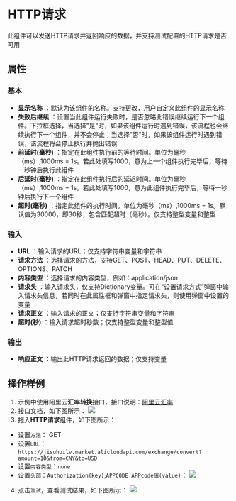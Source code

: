# HTTP请求

此组件可以发送HTTP请求并返回响应的数据，并支持测试配置的HTTP请求是否可用

## 属性

### 基本
- **显示名称** ：默认为该组件的名称。支持更改，用户自定义此组件的显示名称
- **失败后继续** ：设置当此组件运行失败时，是否忽略此错误继续运行下一个组件。下拉框选择，当选择"是"时，如果该组件运行时遇到错误，该流程也会继续执行下一个组件，并不会停止；当选择"否"时，如果该组件运行时遇到错误，该流程将会停止执行并抛出错误
- **前延时(毫秒)** ：指定在此组件执行前的等待时间。单位为毫秒（ms）,1000ms = 1s。若此处填写1000，意为上一个组件执行完毕后，等待一秒钟后执行此组件
- **后延时(毫秒)** ：指定在此组件执行后的延迟时间。单位为毫秒（ms）,1000ms = 1s。若此处填写1000，意为此组件执行完毕后，等待一秒钟后执行下一个组件
- **超时(毫秒)** ：指定此组件的执行时间。单位为毫秒（ms）,1000ms = 1s。默认值为30000，即30秒，包含匹配超时（毫秒）。仅支持整型变量和整型

### 输入

- **URL** ：输入请求的URL；仅支持字符串变量和字符串
- **请求方法** ：选择请求的方法，支持GET、POST、HEAD、PUT、DELETE、OPTIONS、PATCH
- **内容类型** ：选择请求的内容类型，例如：application/json
- **请求头** ：输入请求头，仅支持Dictionary变量。可在“设置请求方式”弹窗中输入请求头信息，若同时在此属性框和弹窗中指定请求头，则使用弹窗中设置的变量
- **请求正文** ：输入请求的正文；仅支持字符串变量和字符串
- **超时(秒)** ：输入请求超时秒数；仅支持整型变量和整型值

### 输出

- **响应正文** ：输出此HTTP请求返回的数据；仅支持变量

## 操作样例
1. 示例中使用阿里云**汇率转换**接口，接口说明：[阿里云汇率](https://market.aliyun.com/products/57000002/cmapi011221.html?spm=5176.12901015.0.i12901015.17e2525cz4KoQ4&innerSource=search_%E6%B1%87%E7%8E%87%E6%9F%A5%E8%AF%A2%E8%BD%AC%E6%8D%A2#sku=yuncode522100006)
2. 接口文档，如下图所示：
   ![](https://docimages.blob.core.chinacloudapi.cn/images/Activities/HTTPRequest1.png)
3. 拖入**HTTP请求**组件，如下图所示：
- 设置`方法`： GET
- 设置`URL`：
`https://jisuhuilv.market.alicloudapi.com/exchange/convert?amount=10&from=CNY&to=USD`
- 设置`内容类型`：`none`
- 设置`头部`：`Authorization(key)`,`APPCODE APPcode值(value)`：
   ![](https://docimages.blob.core.chinacloudapi.cn/images/Activities/HTTPRequest2.png)

4. 点击`测试`，查看测试结果，如下图所示：
   ![](https://docimages.blob.core.chinacloudapi.cn/images/Activities/HTTPRequest3.png)

